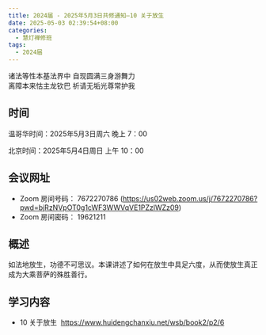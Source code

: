 ```yaml
---
title: 2024届 - 2025年5月3日共修通知—10 关于放生
date: 2025-05-03 02:39:54+08:00
categories:
  - 慧灯禅修班
tags:
  - 2024届
---
```

诸法等性本基法界中 自现圆满三身游舞力\
离障本来怙主龙钦巴 祈请无垢光尊常护我

## 时间

温哥华时间：2025年5月3日周六   晚上 7：00  

北京时间：2025年5月4日周日  上午 10：00

## 会议网址

* Zoom 房间号码： 7672270786 (<https://us02web.zoom.us/j/7672270786?pwd=bjRzNVpOT0g1cWF3WWVqVE1PZzlWZz09>) 
* Zoom 房间密码： 19621211

## 概述

如法地放生，功德不可思议。本课讲述了如何在放生中具足六度，从而使放生真正成为大乘菩萨的殊胜善行。

## 学习内容

* 10 关于放生 ﻿ <https://www.huidengchanxiu.net/wsb/book2/p2/6>